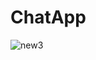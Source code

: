 # ChatApp
![new3](https://user-images.githubusercontent.com/67199854/93010576-bc902f00-f5ab-11ea-8061-c9bd139318ef.gif)
